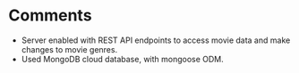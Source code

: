 # Comments
- Server enabled with REST API endpoints to access movie data and make changes to movie genres.
- Used MongoDB cloud database, with mongoose ODM.

